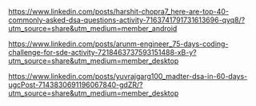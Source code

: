 

https://www.linkedin.com/posts/harshit-chopra7_here-are-top-40-commonly-asked-dsa-questions-activity-7163741791731613696-qyq8/?utm_source=share&utm_medium=member_android



https://www.linkedin.com/posts/arunm-engineer_75-days-coding-challenge-for-sde-activity-7218463737593151488-xB-y?utm_source=share&utm_medium=member_desktop




https://www.linkedin.com/posts/yuvrajgarg100_madter-dsa-in-60-days-ugcPost-7143830691196067840-gdZR/?utm_source=share&utm_medium=member_desktop





